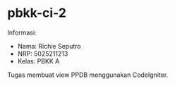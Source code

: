 # pbkk-ci-2

Informasi:

- Nama: Richie Seputro
- NRP: 5025211213
- Kelas: PBKK A

Tugas membuat view PPDB menggunakan CodeIgniter.

